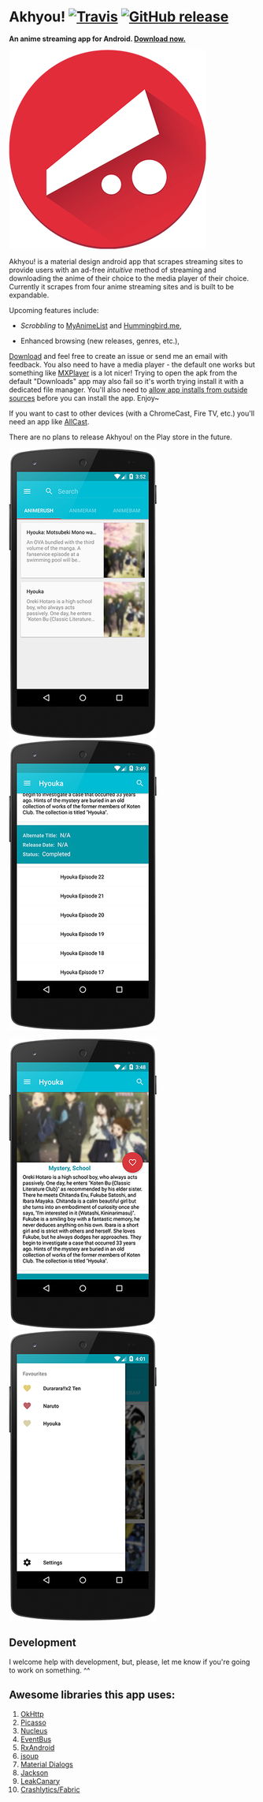 # Akhyou! [![Travis](https://img.shields.io/travis/dulleh/akhyou.svg?maxAge=60)](https://travis-ci.org/dulleh/akhyou) [![GitHub release](https://img.shields.io/github/release/dulleh/akhyou.svg?maxAge=3600)](https://github.com/dulleh/akhyou/releases)
**An anime streaming app for Android. [Download now.](https://github.com/dulleh/akhyou/blob/master/akhyou-latest.apk?raw=true)**

![Akhyou! Logo Large](/AKHYOU-FINAL-LOGO-SMALL.png "AKHYOU!")

Akhyou! is a material design android app that scrapes streaming sites to provide users with an ad-free *intuitive* method of streaming and downloading the anime of their choice to the media player of their choice. Currently it scrapes from four anime streaming sites and is built to be expandable. 

Upcoming features include:

- *Scrobbling* to [MyAnimeList](http://myanimelist.net/) and [Hummingbird.me](https://hummingbird.me/),

- Enhanced browsing (new releases, genres, etc.),

[Download](https://github.com/dulleh/akhyou/blob/master/akhyou-latest.apk?raw=true) and feel free to create an issue or send me an email with feedback. You also need to have a media player - the default one works but something like [MXPlayer](https://play.google.com/store/apps/details?id=com.mxtech.videoplayer.ad&hl=en_GB) is a lot nicer! Trying to open the apk from the default "Downloads" app may also fail so it's worth trying install it with a dedicated file manager. You'll also need to [allow app installs from outside sources](http://www.androidcentral.com/allow-app-installs-unknown-sources) before you can install the app.  Enjoy~

If you want to cast to other devices (with a ChromeCast, Fire TV, etc.) you'll need an app like [AllCast](https://play.google.com/store/apps/details?id=com.koushikdutta.cast).

There are no plans to release Akhyou! on the Play store in the future.

![Akhyou! Search Showcase](/captures/showcase_search_small.png "AKHYOU!") ![Akhyou! Episodes Showcase](/captures/showcase_episodes_small.png "AKHYOU!")  

![Akhyou! Anime Showcase](/captures/showcase_anime_small.png "AKHYOU!") ![Akhyou! Favourites Showcase](/captures/showcase_favourites_small.png "AKHYOU!")

## Development  

I welcome help with development, but, please, let me know if you're going to work on something. ^^  

## Awesome libraries this app uses:  

1. [OkHttp](http://square.github.io/okhttp/)  
2. [Picasso](http://square.github.io/picasso/)  
3. [Nucleus](https://github.com/konmik/nucleus)  
4. [EventBus](https://github.com/greenrobot/EventBus)  
5. [RxAndroid](https://github.com/ReactiveX/RxAndroid)  
6. [jsoup](http://jsoup.org/)  
7. [Material Dialogs](https://github.com/afollestad/material-dialogs)  
8. [Jackson](https://github.com/FasterXML/jackson)  
9. [LeakCanary](https://github.com/square/leakcanary)  
10. [Crashlytics/Fabric](http://try.crashlytics.com/sdk-android/)  
